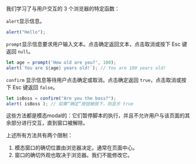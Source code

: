 我们学习了与用户交互的 3 个浏览器的特定函数：

`alert`显示信息。

```js
alert("Hello");
```

`prompt`显示信息要求用户输入文本。点击确定返回文本，点击取消或按下 Esc 键返回 `null`。

```js
let age = prompt('How old are you?', 100); 
alert(`You are ${age} years old!`); // You are 100 years old!
```

`confirm` 显示信息等待用户点击确定或取消。点击确定返回 `true`，点击取消或按下 Esc 键返回 `false`。

```js
let isBoss = confirm("Are you the boss?"); 
alert( isBoss ); // 如果“确定”按钮被按下，则显示 true
```

这些方法都是模态modal的：它们暂停脚本的执行，并且不允许用户与该页面的其余部分进行交互，直到窗口被解除。

上述所有方法共有两个限制：

1.  模态窗口的确切位置由浏览器决定。通常在页面中心。
2.  窗口的确切外观也取决于浏览器。我们不能修改它。
